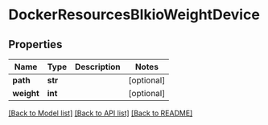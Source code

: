 # DockerResourcesBlkioWeightDevice


## Properties
Name | Type | Description | Notes
------------ | ------------- | ------------- | -------------
**path** | **str** |  | [optional] 
**weight** | **int** |  | [optional] 

[[Back to Model list]](../README.md#documentation-for-models) [[Back to API list]](../README.md#documentation-for-api-endpoints) [[Back to README]](../README.md)


